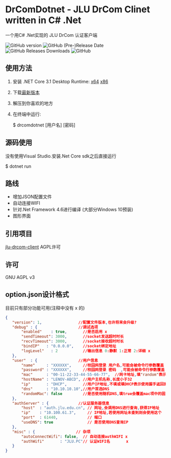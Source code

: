 # DrComDotnet - JLU DrCom Clinet written in C# .Net

一个用C# .Net实现的 JLU DrCom 认证客户端

![GitHub version](https://img.shields.io/github/v/release/leviolet/DrComDotnet?include_prereleases&style=flat-square) ![GitHub (Pre-)Release Date](https://img.shields.io/github/release-date-pre/leviolet/DrComDotnet?style=flat-square) ![GitHub Releases Downloads](https://img.shields.io/github/downloads/leviolet/DrComDotnet/total?style=flat-square&color=blue) ![GitHub](https://img.shields.io/github/license/leviolet/DrComDotnet?color=blue&style=flat-square)

## 使用方法

1. 安装 .NET Core 3.1 Desktop Runtime: [x64](https://dotnet.microsoft.com/download/dotnet-core/thank-you/runtime-desktop-3.1.7-windows-x64-installer) [x86](https://dotnet.microsoft.com/download/dotnet-core/thank-you/runtime-desktop-3.1.7-windows-x86-installer)
2. 下载[最新版本](https://github.com/leviolet/DrComDotnet/releases/latest)
3. 解压到你喜欢的地方
4. 在终端中运行:

   $ drcomdotnet [用户名] [密码]

## 源码使用

没有使用Visual Studio.安装.Net Core sdk之后直接运行

   $ dotnet run

## 路线

- 增加JSON配置文件
- 自动连接WIFI
- 针对.Net Framework 4.6进行编译 (大部分Windows 10预装)
- 图形界面

## 引用项目

[jlu-drcom-client](https://github.com/drcoms/jlu-drcom-client) AGPL许可

## 许可

GNU AGPL v3

## option.json设计格式

目前只有部分功能可用(注释中没有 x 的)

```JSON
{
   "version": 1,                //配置文件版本,也许将来会升级?
   "debug" : {                  //调试选项
       "enabled"    : true,       //是否启用 x
       "sendTimeout": 3000,       //socket发送超时时长
       "recvTimeout": 3000,       //socket接收超时时长
       "bindIP"   : "0.0.0.0",    //socket绑定地址
       "logLevel"   : 2           //输出信息 0:静默 1:正常 2:详细 x
   },
   "user"  : {                  //用户信息
       "name"     : "XXXXXX",     //校园网登录 用户名,可能会被命令行参数覆盖
       "password" : "XXXXXX",     //校园网登录 密码  ,可能会被命令行参数覆盖
       "mac"      : "00-11-22-33-44-55-66-77",  //网卡地址,填"random"表示使用随机地址
       "hostName" : "LENOV-ABCD", //用户主机名称,长度小于32
       "ip"       : "DHCP",       //用户IP地址,不填或填DHCP表示使用握手返回的IP地址
       "dns"      : "10.10.10.10",//用户首选DNS
       "randomMac": false         //是否使用随机DNS,填true会覆盖mac项中的固定mac
   },
   "authServer" : {             //认证服务器信息
       "host"  : "auth.jlu.edu.cn", // 网址,会调用DNS进行查询,获得IP地址
       "ip"    : "10.100.61.3",     // IP地址,若使用网址未查到则会使用这个
       "port"  : 61440,             // 端口
       "useDNS": true               // 是否使用DNS查询IP
   },
   "misc" : {                  // 杂项
       "autoConnectWifi": false,  // 自动连接authWIFI x
       "authWifi"       : "JLU.PC"// 认证WIFI名       x
   }
}
```